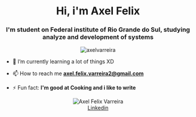 <h1 align="center">Hi, i'm Axel Felix</h1>
<h3 align="center">I'm student on Federal institute of Rio Grande do Sul, studying analyze and development of systems </h3>
<p align="center"> <img src="https://komarev.com/ghpvc/?username=axelvarreira&color=red" alt="axelvarreira" /> </p>

<p> 
  <ul>
     <li>
         🌱 I’m currently learning a lot of things XD
    </li>
   </ul>
</p>

- 📫 How to reach me **axel.felix.varreira2@gmail.com**

- ⚡ Fun fact: **I'm good at Cooking and i like to write**

<p align="center">
   <img src="https://github-readme-stats.vercel.app/api?username=axelvarreira&show_icons=true&theme=onedark" alt="Axel Felix Varreira"/>  
<a href="https://www.linkedin.com/in/axel-felix-varreira" target="blank">
  <br> 
  Linkedin
  </a>
</p>

<!--
**AxelVarreira/AxelVarreira** is a ✨ _special_ ✨ repository because its `README.md` (this file) appears on your GitHub profile.

Here are some ideas to get you started:

- 🔭 I’m currently working on ...
- 🌱 I’m currently learning ...
- 👯 I’m looking to collaborate on ...
- 🤔 I’m looking for help with ...
- 💬 Ask me about ...
- 📫 How to reach me: ...
- 😄 Pronouns: ...
- ⚡ Fun fact: ...
[![Top Langs](https://github-readme-stats.vercel.app/api/top-langs/?username=axelvarreira)](https://github.com/anuraghazra/github-readme-stats)
-->
